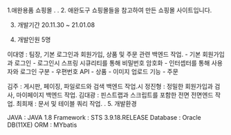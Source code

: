 1.애완용품 쇼핑몰
.
.
2. 애완도구 쇼핑몰들을 참고하여 만든 쇼핑몰 사이트입니다.

3. 개발기간 20.11.30 ~ 21.01.08

4. 개발인원 5명

이대영 : 팀장, 기본 로그인과 회원가입, 상품 및 주문 관련 백엔드 작업.
        - 기본 회원가입과 로그인
	- 로그인시 스프링 시큐리티를 통해 비밀번호 암호화
	- 인터셉터를 통해 사용자와 로그인 구분
	- 우편번호 API
	- 상품 
	- 이미지 업로드 기능
	- 주문
							
							
김주 : 게시판, 페이징, 파일로드와 검색 백엔드 작업.시
정진형 : 정밀한 회원가입과 검사, 마이페이지 백엔드 작업.
김대광 : 핀스트랩과 스크립트를 포함한 전면 전면엔드 작업.
최희재 : 문서 및 테이블 쿼리 작업.
.
5. 개발환경

JAVA : JAVA 1.8
Framework : STS 3.9.18.RELEASE
Database : Oracle DB(11XE)
ORM : MYbatis
